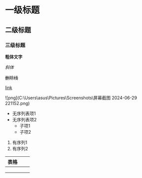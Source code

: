 # 一级标题

## 二级标题

### 三级标题

**粗体文字**

*斜体*

~~删除线~~

[link](www.baidu.com)

![png](C:\Users\asus\Pictures\Screenshots\屏幕截图 2024-06-29 221152.png)

- 无序列表项1
- 无序列表项2
  - 子项1
  - 子项2

1. 有序列1 
2. 有序列2

| 表格 |      |      |
| ---- | ---- | ---- |
|      |      |      |
|      |      |      |
|      |      |      |



